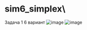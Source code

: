 # sim6_simplex\
Задача 1 6 вариант
![image](https://github.com/setusq/sim6_simplex/assets/125801694/021aa06c-c550-436e-9994-611d183cb812)
![image](https://github.com/setusq/sim6_simplex/assets/125801694/68c3dd19-3e81-44c3-b3da-475fcc388373)

